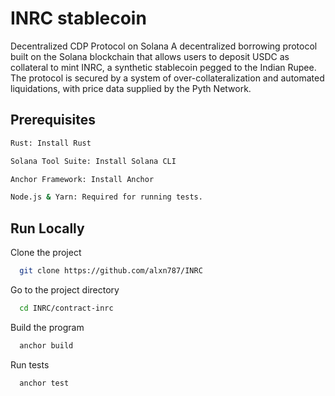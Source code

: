 
# INRC stablecoin
Decentralized CDP Protocol on Solana A decentralized borrowing protocol built on the Solana blockchain that allows users to deposit USDC as collateral to mint INRC, a synthetic stablecoin pegged to the Indian Rupee. The protocol is secured by a system of over-collateralization and automated liquidations, with price data supplied by the Pyth Network.




## Prerequisites


```bash
Rust: Install Rust

Solana Tool Suite: Install Solana CLI

Anchor Framework: Install Anchor

Node.js & Yarn: Required for running tests.

```
    
## Run Locally

Clone the project

```bash
  git clone https://github.com/alxn787/INRC
```

Go to the project directory

```bash
  cd INRC/contract-inrc
```

Build the program

```bash
  anchor build
```

Run tests

```bash
  anchor test
```

